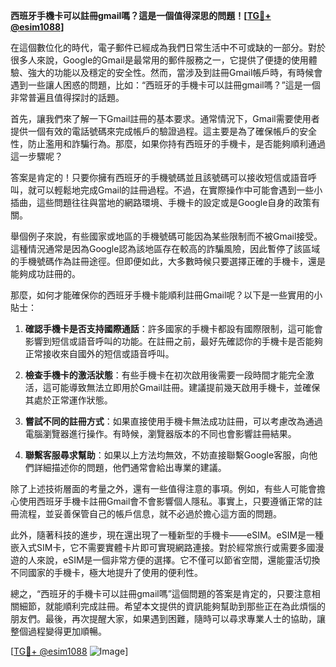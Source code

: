 **西班牙手機卡可以註冊gmail嗎？這是一個值得深思的問題！[[TG💪+ @esim1088](https://t.me/s/esim1088)]**

在這個數位化的時代，電子郵件已經成為我們日常生活中不可或缺的一部分。對於很多人來說，Google的Gmail是最常用的郵件服務之一，它提供了便捷的使用體驗、強大的功能以及穩定的安全性。然而，當涉及到註冊Gmail帳戶時，有時候會遇到一些讓人困惑的問題，比如：“西班牙的手機卡可以註冊gmail嗎？”這是一個非常普遍且值得探討的話題。

首先，讓我們來了解一下Gmail註冊的基本要求。通常情況下，Gmail需要使用者提供一個有效的電話號碼來完成帳戶的驗證過程。這主要是為了確保帳戶的安全性，防止濫用和詐騙行為。那麼，如果你持有西班牙的手機卡，是否能夠順利通過這一步驟呢？

答案是肯定的！只要你擁有西班牙的手機號碼並且該號碼可以接收短信或語音呼叫，就可以輕鬆地完成Gmail的註冊過程。不過，在實際操作中可能會遇到一些小插曲，這些問題往往與當地的網路環境、手機卡的設定或是Google自身的政策有關。

舉個例子來說，有些國家或地區的手機號碼可能因為某些限制而不被Gmail接受。這種情況通常是因為Google認為該地區存在較高的詐騙風險，因此暫停了該區域的手機號碼作為註冊途徑。但即便如此，大多數時候只要選擇正確的手機卡，還是能夠成功註冊的。

那麼，如何才能確保你的西班牙手機卡能順利註冊Gmail呢？以下是一些實用的小貼士：

1. **確認手機卡是否支持國際通話**：許多國家的手機卡都設有國際限制，這可能會影響到短信或語音呼叫的功能。在註冊之前，最好先確認你的手機卡是否能夠正常接收來自國外的短信或語音呼叫。

2. **檢查手機卡的激活狀態**：有些手機卡在初次啟用後需要一段時間才能完全激活，這可能導致無法立即用於Gmail註冊。建議提前幾天啟用手機卡，並確保其處於正常運作狀態。

3. **嘗試不同的註冊方式**：如果直接使用手機卡無法成功註冊，可以考慮改為通過電腦瀏覽器進行操作。有時候，瀏覽器版本的不同也會影響註冊結果。

4. **聯繫客服尋求幫助**：如果以上方法均無效，不妨直接聯繫Google客服，向他們詳細描述你的問題，他們通常會給出專業的建議。

除了上述技術層面的考量之外，還有一些值得注意的事項。例如，有些人可能會擔心使用西班牙手機卡註冊Gmail會不會影響個人隱私。事實上，只要遵循正常的註冊流程，並妥善保管自己的帳戶信息，就不必過於擔心這方面的問題。

此外，隨著科技的進步，現在還出現了一種新型的手機卡——eSIM。eSIM是一種嵌入式SIM卡，它不需要實體卡片即可實現網路連接。對於經常旅行或需要多國漫遊的人來說，eSIM是一個非常方便的選擇。它不僅可以節省空間，還能靈活切換不同國家的手機卡，極大地提升了使用的便利性。

總之，“西班牙的手機卡可以註冊gmail嗎”這個問題的答案是肯定的，只要注意相關細節，就能順利完成註冊。希望本文提供的資訊能夠幫助到那些正在為此煩惱的朋友們。最後，再次提醒大家，如果遇到困難，隨時可以尋求專業人士的協助，讓整個過程變得更加順暢。

[[TG💪+ @esim1088](https://t.me/s/esim1088) ![Image](https://i.postimg.cc/4NQfJmqS/Snipaste-2025-05-13-00-14-12.png)]